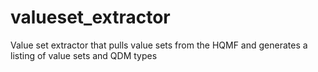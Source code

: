 valueset_extractor
==================

Value set extractor that pulls value sets from the HQMF and generates a listing of value sets and QDM types
